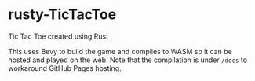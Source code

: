 # rusty-TicTacToe
Tic Tac Toe created using Rust

This uses Bevy to build the game and compiles to WASM so it can be hosted and played on the web. 
Note that the compilation is under `/docs` to workaround GitHub Pages hosting.
